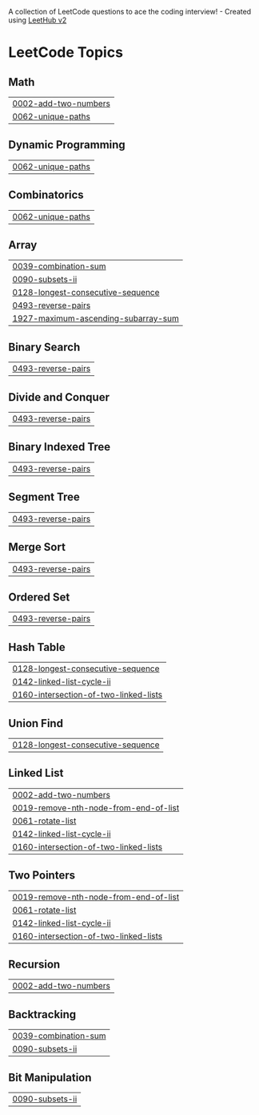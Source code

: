 A collection of LeetCode questions to ace the coding interview! - Created using [LeetHub v2](https://github.com/arunbhardwaj/LeetHub-2.0)
<!---LeetCode Topics Start-->
# LeetCode Topics
## Math
|  |
| ------- |
| [0002-add-two-numbers](https://github.com/devX-shub/LeetCode/tree/master/0002-add-two-numbers) |
| [0062-unique-paths](https://github.com/devX-shub/LeetCode/tree/master/0062-unique-paths) |
## Dynamic Programming
|  |
| ------- |
| [0062-unique-paths](https://github.com/devX-shub/LeetCode/tree/master/0062-unique-paths) |
## Combinatorics
|  |
| ------- |
| [0062-unique-paths](https://github.com/devX-shub/LeetCode/tree/master/0062-unique-paths) |
## Array
|  |
| ------- |
| [0039-combination-sum](https://github.com/devX-shub/LeetCode/tree/master/0039-combination-sum) |
| [0090-subsets-ii](https://github.com/devX-shub/LeetCode/tree/master/0090-subsets-ii) |
| [0128-longest-consecutive-sequence](https://github.com/devX-shub/LeetCode/tree/master/0128-longest-consecutive-sequence) |
| [0493-reverse-pairs](https://github.com/devX-shub/LeetCode/tree/master/0493-reverse-pairs) |
| [1927-maximum-ascending-subarray-sum](https://github.com/devX-shub/LeetCode/tree/master/1927-maximum-ascending-subarray-sum) |
## Binary Search
|  |
| ------- |
| [0493-reverse-pairs](https://github.com/devX-shub/LeetCode/tree/master/0493-reverse-pairs) |
## Divide and Conquer
|  |
| ------- |
| [0493-reverse-pairs](https://github.com/devX-shub/LeetCode/tree/master/0493-reverse-pairs) |
## Binary Indexed Tree
|  |
| ------- |
| [0493-reverse-pairs](https://github.com/devX-shub/LeetCode/tree/master/0493-reverse-pairs) |
## Segment Tree
|  |
| ------- |
| [0493-reverse-pairs](https://github.com/devX-shub/LeetCode/tree/master/0493-reverse-pairs) |
## Merge Sort
|  |
| ------- |
| [0493-reverse-pairs](https://github.com/devX-shub/LeetCode/tree/master/0493-reverse-pairs) |
## Ordered Set
|  |
| ------- |
| [0493-reverse-pairs](https://github.com/devX-shub/LeetCode/tree/master/0493-reverse-pairs) |
## Hash Table
|  |
| ------- |
| [0128-longest-consecutive-sequence](https://github.com/devX-shub/LeetCode/tree/master/0128-longest-consecutive-sequence) |
| [0142-linked-list-cycle-ii](https://github.com/devX-shub/LeetCode/tree/master/0142-linked-list-cycle-ii) |
| [0160-intersection-of-two-linked-lists](https://github.com/devX-shub/LeetCode/tree/master/0160-intersection-of-two-linked-lists) |
## Union Find
|  |
| ------- |
| [0128-longest-consecutive-sequence](https://github.com/devX-shub/LeetCode/tree/master/0128-longest-consecutive-sequence) |
## Linked List
|  |
| ------- |
| [0002-add-two-numbers](https://github.com/devX-shub/LeetCode/tree/master/0002-add-two-numbers) |
| [0019-remove-nth-node-from-end-of-list](https://github.com/devX-shub/LeetCode/tree/master/0019-remove-nth-node-from-end-of-list) |
| [0061-rotate-list](https://github.com/devX-shub/LeetCode/tree/master/0061-rotate-list) |
| [0142-linked-list-cycle-ii](https://github.com/devX-shub/LeetCode/tree/master/0142-linked-list-cycle-ii) |
| [0160-intersection-of-two-linked-lists](https://github.com/devX-shub/LeetCode/tree/master/0160-intersection-of-two-linked-lists) |
## Two Pointers
|  |
| ------- |
| [0019-remove-nth-node-from-end-of-list](https://github.com/devX-shub/LeetCode/tree/master/0019-remove-nth-node-from-end-of-list) |
| [0061-rotate-list](https://github.com/devX-shub/LeetCode/tree/master/0061-rotate-list) |
| [0142-linked-list-cycle-ii](https://github.com/devX-shub/LeetCode/tree/master/0142-linked-list-cycle-ii) |
| [0160-intersection-of-two-linked-lists](https://github.com/devX-shub/LeetCode/tree/master/0160-intersection-of-two-linked-lists) |
## Recursion
|  |
| ------- |
| [0002-add-two-numbers](https://github.com/devX-shub/LeetCode/tree/master/0002-add-two-numbers) |
## Backtracking
|  |
| ------- |
| [0039-combination-sum](https://github.com/devX-shub/LeetCode/tree/master/0039-combination-sum) |
| [0090-subsets-ii](https://github.com/devX-shub/LeetCode/tree/master/0090-subsets-ii) |
## Bit Manipulation
|  |
| ------- |
| [0090-subsets-ii](https://github.com/devX-shub/LeetCode/tree/master/0090-subsets-ii) |
<!---LeetCode Topics End-->